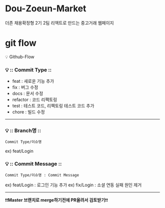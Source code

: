 # Dou-Zoeun-Market
더존 채용확정형 2기 2팀 리액트로 만드는 중고거래 웹페이지

# git flow

<aside>
💡 Github-Flow
</aside>

### 💡 :: Commit Type ::

- feat : 새로운 기능 추가
- fix : 버그 수정
- docs : 문서 수정
- refactor : 코드 리팩토링
- test : 테스트 코드, 리팩토링 테스트 코드 추가
- chore : 빌드 수정

---

### 💡 :: Branch명 ::

`Commit Type/이슈명`

ex) feat/Login

### 💡 :: Commit Message ::

`Commit Type/이슈명 : Commit Message`

ex) feat/Login : 로그인 기능 추가
ex) fix/Login : 소셜 연동 실패 원인 제거

---

❗❗**Master 브랜치로 merge하기전에 PR올려서 검토받기**❗❗
